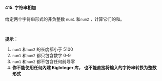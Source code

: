 #### 415. 字符串相加

给定两个字符串形式的非负整数 `num1` 和`num2` ，计算它们的和。

 

**提示：**

1. `num1` 和`num2` 的长度都小于 5100
2. `num1` 和`num2` 都只包含数字 0-9
3. `num1` 和`num2` 都不包含任何前导零
4. **你不能使用任何內建 BigInteger 库， 也不能直接将输入的字符串转换为整数形式**

